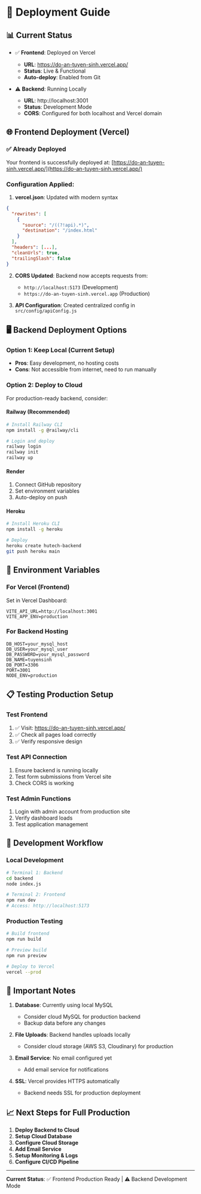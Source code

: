 # 🚀 Deployment Guide

## 📊 Current Status

- ✅ **Frontend**: Deployed on Vercel
  - **URL**: https://do-an-tuyen-sinh.vercel.app/
  - **Status**: Live & Functional
  - **Auto-deploy**: Enabled from Git

- ⚠️ **Backend**: Running Locally
  - **URL**: http://localhost:3001
  - **Status**: Development Mode
  - **CORS**: Configured for both localhost and Vercel domain

## 🌐 Frontend Deployment (Vercel)

### ✅ Already Deployed

Your frontend is successfully deployed at: [https://do-an-tuyen-sinh.vercel.app/](https://do-an-tuyen-sinh.vercel.app/)

### Configuration Applied:

1. **vercel.json**: Updated with modern syntax
```json
{
  "rewrites": [
    {
      "source": "/((?!api).*)",
      "destination": "/index.html"
    }
  ],
  "headers": [...],
  "cleanUrls": true,
  "trailingSlash": false
}
```

2. **CORS Updated**: Backend now accepts requests from:
   - `http://localhost:5173` (Development)
   - `https://do-an-tuyen-sinh.vercel.app` (Production)

3. **API Configuration**: Created centralized config in `src/config/apiConfig.js`

## 🖥️ Backend Deployment Options

### Option 1: Keep Local (Current Setup)
- **Pros**: Easy development, no hosting costs
- **Cons**: Not accessible from internet, need to run manually

### Option 2: Deploy to Cloud
For production-ready backend, consider:

#### Railway (Recommended)
```bash
# Install Railway CLI
npm install -g @railway/cli

# Login and deploy
railway login
railway init
railway up
```

#### Render
1. Connect GitHub repository
2. Set environment variables
3. Auto-deploy on push

#### Heroku
```bash
# Install Heroku CLI
npm install -g heroku

# Deploy
heroku create hutech-backend
git push heroku main
```

## 🔧 Environment Variables

### For Vercel (Frontend)
Set in Vercel Dashboard:
```env
VITE_API_URL=http://localhost:3001
VITE_APP_ENV=production
```

### For Backend Hosting
```env
DB_HOST=your_mysql_host
DB_USER=your_mysql_user
DB_PASSWORD=your_mysql_password
DB_NAME=tuyensinh
DB_PORT=3306
PORT=3001
NODE_ENV=production
```

## 📋 Testing Production Setup

### Test Frontend
1. ✅ Visit: https://do-an-tuyen-sinh.vercel.app/
2. ✅ Check all pages load correctly
3. ✅ Verify responsive design

### Test API Connection
1. Ensure backend is running locally
2. Test form submissions from Vercel site
3. Check CORS is working

### Test Admin Functions
1. Login with admin account from production site
2. Verify dashboard loads
3. Test application management

## 🔄 Development Workflow

### Local Development
```bash
# Terminal 1: Backend
cd backend
node index.js

# Terminal 2: Frontend
npm run dev
# Access: http://localhost:5173
```

### Production Testing
```bash
# Build frontend
npm run build

# Preview build
npm run preview

# Deploy to Vercel
vercel --prod
```

## 🚨 Important Notes

1. **Database**: Currently using local MySQL
   - Consider cloud MySQL for production backend
   - Backup data before any changes

2. **File Uploads**: Backend handles uploads locally
   - Consider cloud storage (AWS S3, Cloudinary) for production

3. **Email Service**: No email configured yet
   - Add email service for notifications

4. **SSL**: Vercel provides HTTPS automatically
   - Backend needs SSL for production deployment

## 📈 Next Steps for Full Production

1. **Deploy Backend to Cloud**
2. **Setup Cloud Database**
3. **Configure Cloud Storage**
4. **Add Email Service**
5. **Setup Monitoring & Logs**
6. **Configure CI/CD Pipeline**

---

**Current Status**: ✅ Frontend Production Ready | ⚠️ Backend Development Mode 